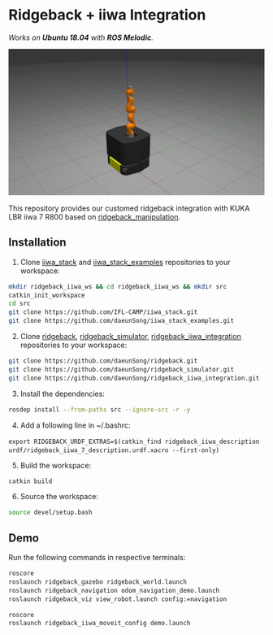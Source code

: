 # Ridgeback + iiwa Integration

*Works on **Ubuntu 18.04** with **ROS Melodic**.*

<img src="./img/demo.png" width="600">

This repository provides our customed ridgeback integration with KUKA LBR iiwa 7 R800 based on [ridgeback_manipulation](https://github.com/ridgeback/ridgeback_manipulation). 


## Installation

1. Clone [iiwa_stack](https://github.com/daeunSong/iiwa_stack) and [iiwa_stack_examples](https://github.com/daeunSong/iiwa_stack_examples) repositories to your workspace:
  ```sh
  mkdir ridgeback_iiwa_ws && cd ridgeback_iiwa_ws && mkdir src
  catkin_init_workspace
  cd src
  git clone https://github.com/IFL-CAMP/iiwa_stack.git
  git clone https://github.com/daeunSong/iiwa_stack_examples.git
  ```

2. Clone [ridgeback](https://github.com/daeunSong/ridgeback), [ridgeback_simulator](https://github.com/daeunSong/ridgeback_simulator), [ridgeback_iiwa_integration](https://github.com/daeunSong/ridgeback_iiwa_integration) repositories to your workspace:
  ```sh
  git clone https://github.com/daeunSong/ridgeback.git
  git clone https://github.com/daeunSong/ridgeback_simulator.git
  git clone https://github.com/daeunSong/ridgeback_iiwa_integration.git
  ```

3. Install the dependencies:
  ```sh
  rosdep install --from-paths src --ignore-src -r -y
  ```

4. Add a following line in ~/.bashrc:

  `export RIDGEBACK_URDF_EXTRAS=$(catkin_find ridgeback_iiwa_description urdf/ridgeback_iiwa_7_description.urdf.xacro --first-only)`

5. Build the workspace:
  ```sh
  catkin build
  ```

6. Source the workspace:
  ```sh
  source devel/setup.bash
  ```


## Demo
Run the following commands in respective terminals:
```sh
roscore 
roslaunch ridgeback_gazebo ridgeback_world.launch
roslaunch ridgeback_navigation odom_navigation_demo.launch
roslaunch ridgeback_viz view_robot.launch config:=navigation
```
```sh
roscore 
roslaunch ridgeback_iiwa_moveit_config demo.launch
```
